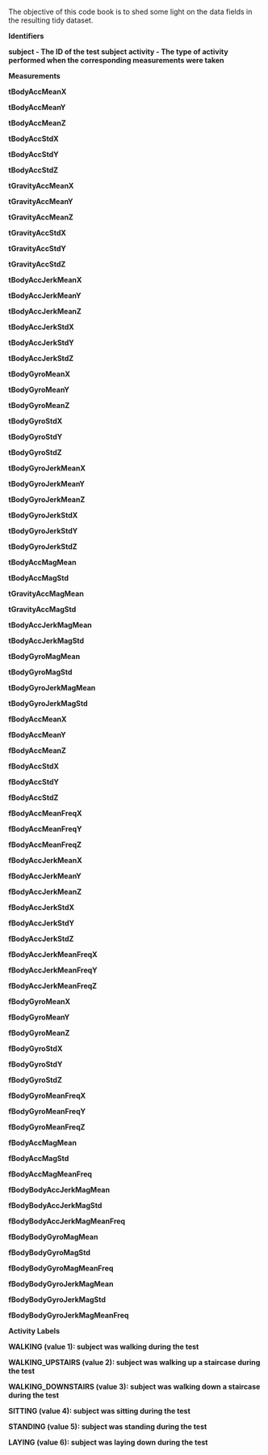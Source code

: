 The objective of this code book is to shed some light on the data fields in the resulting tidy dataset.

<b>Identifiers<b>

subject - The ID of the test subject
activity - The type of activity performed when the corresponding measurements were taken

<b>Measurements

tBodyAccMeanX

tBodyAccMeanY

tBodyAccMeanZ

tBodyAccStdX

tBodyAccStdY

tBodyAccStdZ

tGravityAccMeanX

tGravityAccMeanY

tGravityAccMeanZ

tGravityAccStdX

tGravityAccStdY

tGravityAccStdZ

tBodyAccJerkMeanX

tBodyAccJerkMeanY

tBodyAccJerkMeanZ

tBodyAccJerkStdX

tBodyAccJerkStdY

tBodyAccJerkStdZ

tBodyGyroMeanX

tBodyGyroMeanY

tBodyGyroMeanZ

tBodyGyroStdX

tBodyGyroStdY

tBodyGyroStdZ

tBodyGyroJerkMeanX

tBodyGyroJerkMeanY

tBodyGyroJerkMeanZ

tBodyGyroJerkStdX

tBodyGyroJerkStdY

tBodyGyroJerkStdZ

tBodyAccMagMean

tBodyAccMagStd

tGravityAccMagMean

tGravityAccMagStd

tBodyAccJerkMagMean

tBodyAccJerkMagStd

tBodyGyroMagMean

tBodyGyroMagStd

tBodyGyroJerkMagMean

tBodyGyroJerkMagStd

fBodyAccMeanX

fBodyAccMeanY

fBodyAccMeanZ

fBodyAccStdX

fBodyAccStdY

fBodyAccStdZ

fBodyAccMeanFreqX

fBodyAccMeanFreqY

fBodyAccMeanFreqZ

fBodyAccJerkMeanX

fBodyAccJerkMeanY

fBodyAccJerkMeanZ

fBodyAccJerkStdX

fBodyAccJerkStdY

fBodyAccJerkStdZ

fBodyAccJerkMeanFreqX

fBodyAccJerkMeanFreqY

fBodyAccJerkMeanFreqZ

fBodyGyroMeanX

fBodyGyroMeanY

fBodyGyroMeanZ

fBodyGyroStdX

fBodyGyroStdY

fBodyGyroStdZ

fBodyGyroMeanFreqX

fBodyGyroMeanFreqY

fBodyGyroMeanFreqZ

fBodyAccMagMean

fBodyAccMagStd

fBodyAccMagMeanFreq

fBodyBodyAccJerkMagMean

fBodyBodyAccJerkMagStd

fBodyBodyAccJerkMagMeanFreq

fBodyBodyGyroMagMean

fBodyBodyGyroMagStd

fBodyBodyGyroMagMeanFreq

fBodyBodyGyroJerkMagMean

fBodyBodyGyroJerkMagStd

fBodyBodyGyroJerkMagMeanFreq


<b>Activity Labels

WALKING (value 1): subject was walking during the test 

WALKING_UPSTAIRS (value 2): subject was walking up a staircase during the test

WALKING_DOWNSTAIRS (value 3): subject was walking down a staircase during the test

SITTING (value 4): subject was sitting during the test

STANDING (value 5): subject was standing during the test

LAYING (value 6): subject was laying down during the test
